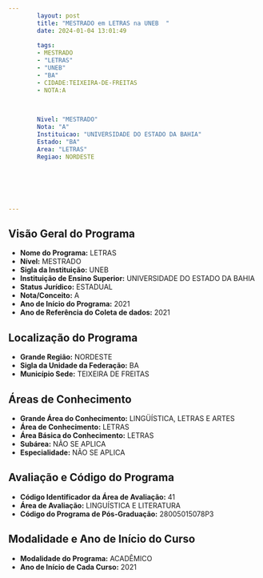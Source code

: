 ```yaml
---
        layout: post
        title: "MESTRADO em LETRAS na UNEB  "
        date: 2024-01-04 13:01:49
     
        tags:
        - MESTRADO
        - "LETRAS"
        - "UNEB"
        - "BA"
        - CIDADE:TEIXEIRA-DE-FREITAS
        - NOTA:A
        
       

        Nivel: "MESTRADO"
        Nota: "A"
        Instituicao: "UNIVERSIDADE DO ESTADO DA BAHIA"
        Estado: "BA"
        Area: "LETRAS"
        Regiao: NORDESTE
        
        
        
        
        
        
---
```

## Visão Geral do Programa
- **Nome do Programa:** LETRAS
- **Nível:** MESTRADO
- **Sigla da Instituição:** UNEB
- **Instituição de Ensino Superior:** UNIVERSIDADE DO ESTADO DA BAHIA
- **Status Jurídico:** ESTADUAL
- **Nota/Conceito:** A
- **Ano de Início do Programa:** 2021
- **Ano de Referência do Coleta de dados:** 2021

## Localização do Programa
- **Grande Região:** NORDESTE
- **Sigla da Unidade da Federação:** BA
- **Município Sede:** TEIXEIRA DE FREITAS

## Áreas de Conhecimento
- **Grande Área do Conhecimento:** LINGÜÍSTICA, LETRAS E ARTES
- **Área de Conhecimento:** LETRAS
- **Área Básica do Conhecimento:** LETRAS
- **Subárea:** NÃO SE APLICA
- **Especialidade:** NÃO SE APLICA

## Avaliação e Código do Programa
- **Código Identificador da Área de Avaliação:** 41
- **Área de Avaliação:** LINGUÍSTICA E LITERATURA
- **Código do Programa de Pós-Graduação:** 28005015078P3


## Modalidade e Ano de Início do Curso
- **Modalidade do Programa:** ACADÊMICO
- **Ano de Início de Cada Curso:** 2021
